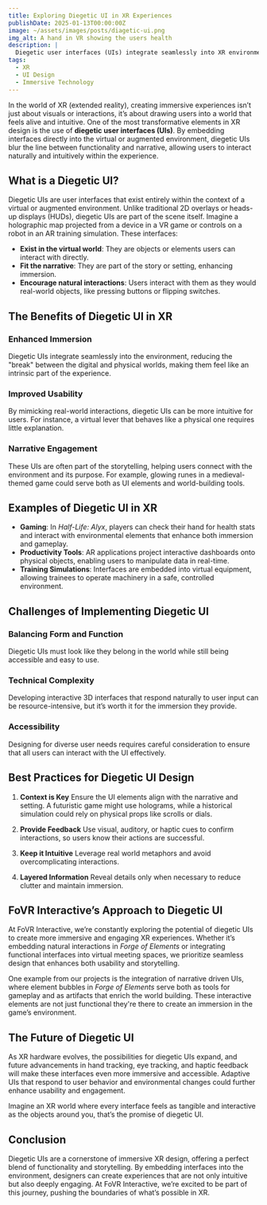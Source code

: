 ```yaml
---
title: Exploring Diegetic UI in XR Experiences
publishDate: 2025-01-13T00:00:00Z
image: ~/assets/images/posts/diagetic-ui.png
img_alt: A hand in VR showing the users health
description: |
  Diegetic user interfaces (UIs) integrate seamlessly into XR environments, enhancing immersion, usability, and storytelling. Discover how they are shaping the future of interaction in virtual and augmented realities.
tags:
  - XR
  - UI Design
  - Immersive Technology
---
```


In the world of XR (extended reality), creating immersive experiences isn’t just about visuals or interactions, it’s about drawing users into a world that feels alive and intuitive. One of the most transformative elements in XR design is the use of **diegetic user interfaces (UIs)**. By embedding interfaces directly into the virtual or augmented environment, diegetic UIs blur the line between functionality and narrative, allowing users to interact naturally and intuitively within the experience.

## What is a Diegetic UI?

Diegetic UIs are user interfaces that exist entirely within the context of a virtual or augmented environment. Unlike traditional 2D overlays or heads-up displays (HUDs), diegetic UIs are part of the scene itself. Imagine a holographic map projected from a device in a VR game or controls on a robot in an AR training simulation. These interfaces:

- **Exist in the virtual world**: They are objects or elements users can interact with directly.
- **Fit the narrative**: They are part of the story or setting, enhancing immersion.
- **Encourage natural interactions**: Users interact with them as they would real-world objects, like pressing buttons or flipping switches.

## The Benefits of Diegetic UI in XR

### Enhanced Immersion
Diegetic UIs integrate seamlessly into the environment, reducing the "break" between the digital and physical worlds, making them feel like an intrinsic part of the experience.

### Improved Usability
By mimicking real-world interactions, diegetic UIs can be more intuitive for users. For instance, a virtual lever that behaves like a physical one requires little explanation.

### Narrative Engagement
These UIs are often part of the storytelling, helping users connect with the environment and its purpose. For example, glowing runes in a medieval-themed game could serve both as UI elements and world-building tools.

## Examples of Diegetic UI in XR

- **Gaming**: In *Half-Life: Alyx*, players can check their hand for health stats and interact with environmental elements that enhance both immersion and gameplay.
- **Productivity Tools**: AR applications project interactive dashboards onto physical objects, enabling users to manipulate data in real-time.
- **Training Simulations**: Interfaces are embedded into virtual equipment, allowing trainees to operate machinery in a safe, controlled environment.

## Challenges of Implementing Diegetic UI

### Balancing Form and Function
Diegetic UIs must look like they belong in the world while still being accessible and easy to use.

### Technical Complexity
Developing interactive 3D interfaces that respond naturally to user input can be resource-intensive, but it’s worth it for the immersion they provide.

### Accessibility
Designing for diverse user needs requires careful consideration to ensure that all users can interact with the UI effectively.

## Best Practices for Diegetic UI Design

1. **Context is Key**
   Ensure the UI elements align with the narrative and setting. A futuristic game might use holograms, while a historical simulation could rely on physical props like scrolls or dials.

2. **Provide Feedback**
   Use visual, auditory, or haptic cues to confirm interactions, so users know their actions are successful.

3. **Keep it Intuitive**
   Leverage real world metaphors and avoid overcomplicating interactions.

4. **Layered Information**
   Reveal details only when necessary to reduce clutter and maintain immersion.

## FoVR Interactive’s Approach to Diegetic UI

At FoVR Interactive, we’re constantly exploring the potential of diegetic UIs to create more immersive and engaging XR experiences. Whether it’s embedding natural interactions in *Forge of Elements* or integrating functional interfaces into virtual meeting spaces, we prioritize seamless design that enhances both usability and storytelling.

One example from our projects is the integration of narrative driven UIs, where element bubbles in *Forge of Elements* serve both as tools for gameplay and as artifacts that enrich the world building. These interactive elements are not just functional they're there to create an immersion in the game’s environment.

## The Future of Diegetic UI

As XR hardware evolves, the possibilities for diegetic UIs expand, and future advancements in hand tracking, eye tracking, and haptic feedback will make these interfaces even more immersive and accessible. Adaptive UIs that respond to user behavior and environmental changes could further enhance usability and engagement.

Imagine an XR world where every interface feels as tangible and interactive as the objects around you, that’s the promise of diegetic UI.

## Conclusion

Diegetic UIs are a cornerstone of immersive XR design, offering a perfect blend of functionality and storytelling. By embedding interfaces into the environment, designers can create experiences that are not only intuitive but also deeply engaging. At FoVR Interactive, we’re excited to be part of this journey, pushing the boundaries of what’s possible in XR.


